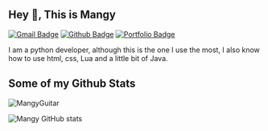 ## Hey 👋, This is Mangy
[![Gmail Badge](https://img.shields.io/badge/-lalaguna2612@gmail.com-c14438?style=flat&logo=Gmail&logoColor=white&link=mailto:lalaguna2612@gmail.com)](mailto:lalaguna2612@gmail.com) [![Github Badge](https://img.shields.io/badge/-MangyGuitar-grey?style=flat&logo=github&logoColor=white&link=https://github.com/MangyGuitar/)](https://www.github.com/MangyGuitar/) [![Portfolio Badge](https://img.shields.io/badge/portfolio-web-blue?style=flat&link=https://mangy.netlify.app//)](https://mangy.netlify.app//) <p align='left'>I am a python developer, although this is the one I use the most, I also know how to use html, css, Lua and a little bit of Java.</p>
## Some of my Github Stats
<p align=left> <img src=https://komarev.com/ghpvc/?username=MangyGuitar alt=MangyGuitar /> </p>

![Mangy GitHub stats](https://github-readme-stats.vercel.app/api?username=MangyGuitar&show_icons=true&theme=radical)

